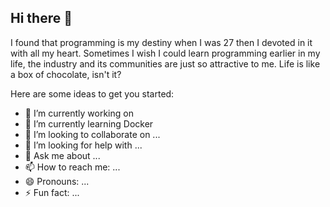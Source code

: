 ## Hi there 👋


I found that programming is my destiny when I was 27 then I devoted in it with all my heart. Sometimes I wish I could learn programming earlier in my life, the industry and its communities are just so attractive to me. Life is like a box of chocolate, isn't it?

Here are some ideas to get you started:

- 🔭 I’m currently working on 
- 🌱 I’m currently learning Docker  
- 👯 I’m looking to collaborate on ...
- 🤔 I’m looking for help with ...
- 💬 Ask me about ...
- 📫 How to reach me: ...
- 😄 Pronouns: ...
- ⚡ Fun fact: ...

